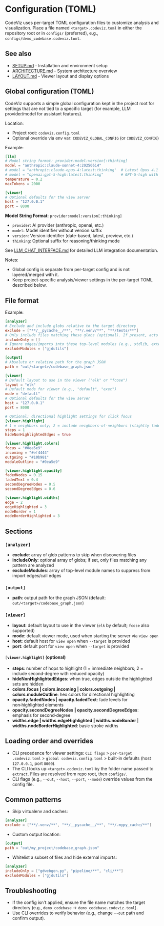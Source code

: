 # Configuration (TOML)

CodeViz uses per-target TOML configuration files to customize analysis and visualization. Place a file named `<target>.codeviz.toml` in either the repository root or in `configs/` (preferred), e.g., `configs/demo_codebase.codeviz.toml`.

## See also

- [SETUP.md](SETUP.md) - Installation and environment setup
- [ARCHITECTURE.md](ARCHITECTURE.md) - System architecture overview
- [LAYOUT.md](LAYOUT.md) - Viewer layout and display options

## Global configuration (TOML)

CodeViz supports a simple global configuration kept in the project root for settings that are not tied to a specific target (for example, LLM provider/model for assistant features).

Location:

- Project root: `codeviz.config.toml`
- Optional override via env var: `CODEVIZ_GLOBAL_CONFIG` (or `CODEVIZ_CONFIG`)

Example:
```toml
[llm]
# Model string format: provider:model:version[:thinking]
model = "anthropic:claude-sonnet-4:20250514"
# model = "anthropic:claude-opus-4:latest:thinking"  # Latest Opus 4.1 in thinking mode
# model = "openai:gpt-5-high:latest:thinking"        # GPT-5-high with thinking mode (when available)
temperature = 0.2
maxTokens = 2000

[viewer]
# Optional defaults for the view server
host = "127.0.0.1"
port = 8000
```

**Model String Format**: `provider:model:version[:thinking]`
- `provider`: AI provider (anthropic, openai, etc.)
- `model`: Model identifier without version suffix
- `version`: Version identifier (date-based, latest, preview, etc.)  
- `thinking`: Optional suffix for reasoning/thinking mode

See [LLM_CHAT_INTERFACE.md](LLM_CHAT_INTERFACE.md) for detailed LLM integration documentation.

Notes:
- Global config is separate from per-target config and is not layered/merged with it.
- Keep project-specific analysis/viewer settings in the per-target TOML described below.

## File format

Example:
```toml
[analyzer]
# Exclude and include globs relative to the target directory
exclude = ["**/__pycache__/**", "**/.venv/**", "**/tests/**"]
# Only include files matching these globs (optional). If present, acts as a whitelist.
includeOnly = []
# Ignore edges/imports into these top-level modules (e.g., stdlib, external libs)
excludeModules = ["gjdutils"]

[output]
# Absolute or relative path for the graph JSON
path = "out/<target>/codebase_graph.json"

[viewer]
# Default layout to use in the viewer ("elk" or "fcose")
layout = "elk"
# Default mode for viewer (e.g., "default", "exec")
mode = "default"
# Optional defaults for the view server
host = "127.0.0.1"
port = 8000

# Optional: directional highlight settings for click focus
[viewer.highlight]
# 1 = neighbors only; 2 = include neighbors-of-neighbors (slightly faded)
steps = 1
hideNonHighlightedEdges = true

[viewer.highlight.colors]
focus = "#0ea5e9"
incoming = "#ef4444"
outgoing = "#10b981"
moduleOutline = "#0ea5e9"

[viewer.highlight.opacity]
fadedNodes = 0.15
fadedText = 0.4
secondDegreeNodes = 0.5
secondDegreeEdges = 0.6

[viewer.highlight.widths]
edge = 2
edgeHighlighted = 3
nodeBorder = 1
nodeBorderHighlighted = 3
```

## Sections

### `[analyzer]`
- **exclude**: array of glob patterns to skip when discovering files
- **includeOnly**: optional array of globs; if set, only files matching any pattern are analyzed
- **excludeModules**: array of top-level module names to suppress from import edges/call edges

### `[output]`
- **path**: output path for the graph JSON (default: `out/<target>/codebase_graph.json`)

### `[viewer]`
- **layout**: default layout to use in the viewer (`elk` by default; `fcose` also supported)
- **mode**: default viewer mode, used when starting the server via `view open`
- **host**: default host for `view open` when `--target` is provided
- **port**: default port for `view open` when `--target` is provided

#### `[viewer.highlight]` (optional)
- **steps**: number of hops to highlight (1 = immediate neighbors; 2 = include second‑degree with reduced opacity)
- **hideNonHighlightedEdges**: when true, edges outside the highlighted sets are hidden
- **colors.focus | colors.incoming | colors.outgoing | colors.moduleOutline**: hex colors for directional highlighting
- **opacity.fadedNodes | opacity.fadedText**: fade levels for non‑highlighted elements
- **opacity.secondDegreeNodes | opacity.secondDegreeEdges**: emphasis for second‑degree
- **widths.edge | widths.edgeHighlighted | widths.nodeBorder | widths.nodeBorderHighlighted**: basic stroke widths

## Loading order and overrides

- CLI precedence for viewer settings: `CLI flags` > `per-target .codeviz.toml` > `global codeviz.config.toml` > built-in defaults (host `127.0.0.1`, port `8000`).
- The CLI looks up `<target>.codeviz.toml` by the folder name passed to `extract`. Files are resolved from repo root, then `configs/`.
- CLI flags (e.g., `--out`, `--host`, `--port`, `--mode`) override values from the config file.

## Common patterns

- Skip virtualenv and caches:
```toml
[analyzer]
exclude = ["**/.venv/**", "**/__pycache__/**", "**/.mypy_cache/**"]
```

- Custom output location:
```toml
[output]
path = "out/my_project/codebase_graph.json"
```

- Whitelist a subset of files and hide external imports:
```toml
[analyzer]
includeOnly = ["gdwebgen.py", "pipeline/**", "cli/**"]
excludeModules = ["gjdutils"]
```

## Troubleshooting

- If the config isn't applied, ensure the file name matches the target directory (e.g., `demo_codebase` → `demo_codebase.codeviz.toml`).
- Use CLI overrides to verify behavior (e.g., change `--out` path and confirm output).